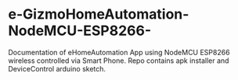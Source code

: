 # e-GizmoHomeAutomation-NodeMCU-ESP8266-
Documentation of eHomeAutomation App using NodeMCU ESP8266 wireless controlled via Smart Phone. Repo contains apk installer and DeviceControl arduino sketch.
